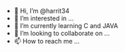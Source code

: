 - 👋 Hi, I’m @harrit34
- 👀 I’m interested in ...
- 🌱 I’m currently learning C and JAVA
- 💞️ I’m looking to collaborate on ...
- 📫 How to reach me ...

<!---
harrit34/harrit34 is a ✨ special ✨ repository because its `README.md` (this file) appears on your GitHub profile.
You can click the Preview link to take a look at your changes.
--->
